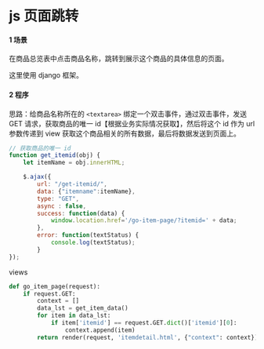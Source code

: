 # js 页面跳转

#### 1 场景

在商品总览表中点击商品名称，跳转到展示这个商品的具体信息的页面。

这里使用 django 框架。

#### 2 程序

思路：给商品名称所在的 `<textarea>` 绑定一个双击事件，通过双击事件，发送 GET 请求，获取商品的唯一 id【根据业务实际情况获取】，然后将这个 id 作为 url 参数传递到 view 获取这个商品相关的所有数据，最后将数据发送到页面上。

```js
// 获取商品的唯一 id
function get_itemid(obj) {
    let itemName = obj.innerHTML;

    $.ajax({
        url: "/get-itemid/",
        data: {"itemname":itemName},
        type: "GET",
        async : false,
        success: function(data) {
            window.location.href='/go-item-page/?itemid=' + data;
        },
        error: function(textStatus) {
            console.log(textStatus);
        }
});
```

views

```python
def go_item_page(request):
    if request.GET:
        context = []
        data_lst = get_item_data()
        for item in data_lst:
            if item['itemid'] == request.GET.dict()['itemid'][0]:
                context.append(item)
        return render(request, 'itemdetail.html', {"context": context})
```